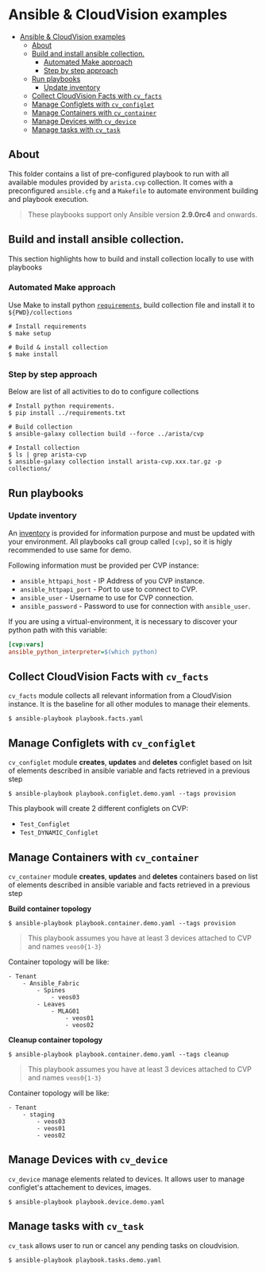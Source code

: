 # Ansible & CloudVision examples


<!-- @import "[TOC]" {cmd="toc" depthFrom=1 depthTo=6 orderedList=false} -->

<!-- code_chunk_output -->

- [Ansible & CloudVision examples](#ansible-cloudvision-examples)
  - [About](#about)
  - [Build and install ansible collection.](#build-and-install-ansible-collection)
    - [Automated Make approach](#automated-make-approach)
    - [Step by step approach](#step-by-step-approach)
  - [Run playbooks](#run-playbooks)
    - [Update inventory](#update-inventory)
  - [Collect CloudVision Facts with `cv_facts`](#collect-cloudvision-facts-with-cv_facts)
  - [Manage Configlets with `cv_configlet`](#manage-configlets-with-cv_configlet)
  - [Manage Containers with `cv_container`](#manage-containers-with-cv_container)
  - [Manage Devices with `cv_device`](#manage-devices-with-cv_device)
  - [Manage tasks with `cv_task`](#manage-tasks-with-cv_task)

<!-- /code_chunk_output -->


## About

This folder contains a list of pre-configured playbook to run with all available modules provided by `arista.cvp` collection. It comes with a preconfigured `ansible.cfg` and a `Makefile` to automate environment building and playbook execution.

> These playbooks support only Ansible version __2.9.0rc4__ and onwards.

## Build and install ansible collection.

This section highlights how to build and install collection locally to use with playbooks

### Automated Make approach

Use Make to install python [`requirements`](../requirements.txt), build collection file and install it to `${PWD}/collections`

```shell
# Install requirements
$ make setup

# Build & install collection
$ make install
```

### Step by step approach

Below are list of all activities to do to configure collections

```shell
# Install python requirements.
$ pip install ../requirements.txt

# Build collection
$ ansible-galaxy collection build --force ../arista/cvp

# Install collection
$ ls | grep arista-cvp
$ ansible-galaxy collection install arista-cvp.xxx.tar.gz -p collections/
```

## Run playbooks

### Update inventory

An [inventory](inventory.ini) is provided for information purpose and must be updated with your environment. All playbooks call group called `[cvp]`, so it is higly recommended to use same for demo.

Following information must be provided per CVP instance:

- `ansible_httpapi_host` - IP Address of you CVP instance.
- `ansible_httpapi_port` - Port to use to connect to CVP.
- `ansible_user` - Username to use for CVP connection.
- `ansible_password` - Password to use for connection with `ansible_user`.

If you are using a virtual-environment, it is necessary to discover your python path with this variable:

```ini
[cvp:vars]
ansible_python_interpreter=$(which python)
```

## Collect CloudVision Facts with `cv_facts`

`cv_facts` module collects all relevant information from a CloudVision instance. It is the baseline for all other modules to manage their elements.

```shell
$ ansible-playbook playbook.facts.yaml
```

## Manage Configlets with `cv_configlet`

`cv_configlet` module __creates__, __updates__ and __deletes__ configlet based on lsit of elements described in ansible variable and facts retrieved in a previous step

```shell
$ ansible-playbook playbook.configlet.demo.yaml --tags provision
```

This playbook will create 2 different configlets on CVP:

- `Test_Configlet`
- `Test_DYNAMIC_Configlet`


## Manage Containers with `cv_container`

`cv_container` module __creates__, __updates__ and __deletes__ containers based on list of elements described in ansible variable and facts retrieved in a previous step

__Build container topology__
```shell
$ ansible-playbook playbook.container.demo.yaml --tags provision
```

> This playbook assumes you have at least 3 devices attached to CVP and names `veos0{1-3}`

Container topology will be like:
```
- Tenant
    - Ansible_Fabric
        - Spines
            - veos03
        - Leaves
            - MLAG01
                - veos01
                - veos02
```

__Cleanup container topology__
```shell
$ ansible-playbook playbook.container.demo.yaml --tags cleanup
```

> This playbook assumes you have at least 3 devices attached to CVP and names `veos0{1-3}`

Container topology will be like:
```
- Tenant
    - staging
        - veos03
        - veos01
        - veos02
```

## Manage Devices with `cv_device`

`cv_device` manage elements related to devices. It allows user to manage configlet's attachement to devices, images.

```shell
$ ansible-playbook playbook.device.demo.yaml
```

## Manage tasks with `cv_task`

`cv_task` allows user to run or cancel any pending tasks on cloudvision.

```shell
$ ansible-playbook playbook.tasks.demo.yaml
```